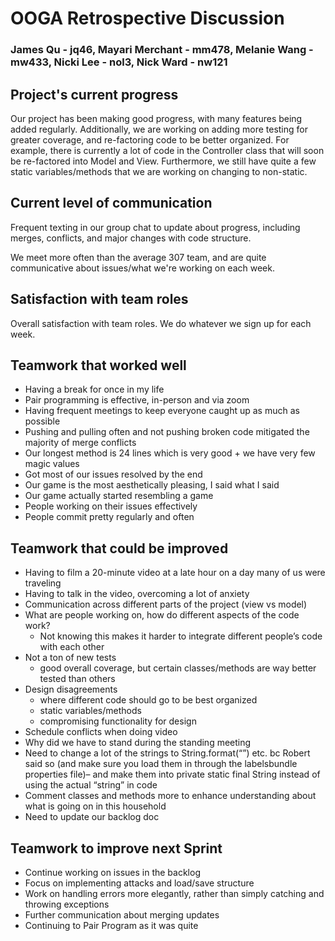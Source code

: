 # OOGA Retrospective Discussion
### James Qu - jq46, Mayari Merchant - mm478, Melanie Wang - mw433, Nicki Lee - nol3, Nick Ward - nw121

## Project's current progress
Our project has been making good progress, with many
features being added regularly. Additionally, we are working
on adding more testing for greater coverage, and re-factoring
code to be better organized. For example, there is
currently a lot of code in the Controller class that will soon
be re-factored into Model and View. Furthermore, we still have
quite a few static variables/methods that we are working on
changing to non-static.

## Current level of communication
Frequent texting in our group chat to update about progress,
including merges, conflicts, and major changes with code structure.

We meet more often than the average 307 team, and are quite
communicative about issues/what we're working on each week.

## Satisfaction with team roles
Overall satisfaction with team roles. We do
whatever we sign up for each week.


## Teamwork that worked well
* Having a break for once in my life
* Pair programming is effective, in-person and via zoom
* Having frequent meetings to keep everyone caught up as much as possible
* Pushing and pulling often and not pushing broken code mitigated the majority of merge conflicts
* Our longest method is 24 lines which is very good + we have very few magic values
* Got most of our issues resolved by the end
* Our game is the most aesthetically pleasing, I said what I said
* Our game actually started resembling a game
* People working on their issues effectively
* People commit pretty regularly and often


## Teamwork that could be improved

* Having to film a 20-minute video at a late hour on a day many of us were traveling
* Having to talk in the video, overcoming a lot of anxiety
* Communication across different parts of the project (view vs model)
* What are people working on, how do different aspects of the code work?
    * Not knowing this makes it harder to integrate different people’s code with each other
* Not a ton of new tests
    * good overall coverage, but certain classes/methods are way better tested than others
* Design disagreements
    * where different code should go to be best organized
    * static variables/methods
    * compromising functionality for design
* Schedule conflicts when doing video
* Why did we have to stand during the standing meeting
* Need to change a lot of the strings to String.format(“”) etc. bc Robert said so (and make sure you load them in through the labelsbundle properties file)– and make them into private static final String instead of using the actual “string” in code
* Comment classes and methods more to enhance understanding about what is going on in this household
* Need to update our backlog doc



## Teamwork to improve next Sprint
* Continue working on issues in the backlog
* Focus on implementing attacks and load/save structure
* Work on handling errors more elegantly, rather than
  simply catching and throwing exceptions
* Further communication about merging updates
* Continuing to Pair Program as it was quite 

